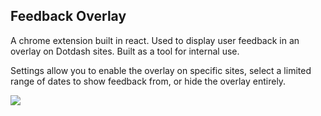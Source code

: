 ## Feedback Overlay

A chrome extension built in react. Used to display user feedback in an overlay on Dotdash sites. Built as a tool for internal use.

Settings allow you to enable the overlay on specific sites, select a limited range of dates to show feedback from, or hide the overlay entirely.

![](screencap.gif)
